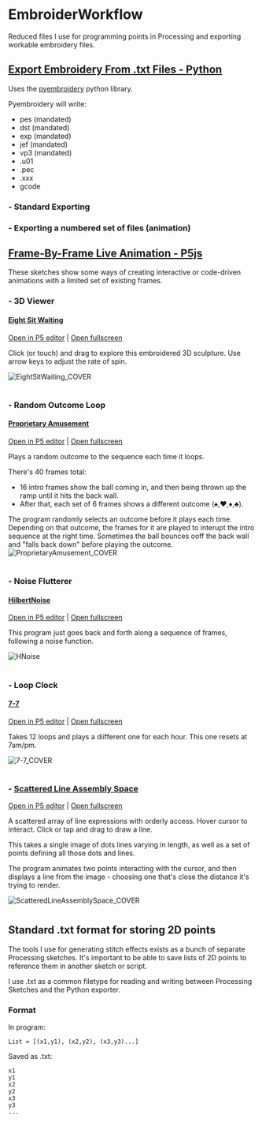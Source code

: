 # EmbroiderWorkflow
Reduced files I use for programming points in Processing and exporting workable embroidery files.


## [Export Embroidery From .txt Files - Python](/ExportEmbFromTxt_PYTHON)
Uses the [pyembroidery](https://github.com/EmbroidePy/pyembroidery) python library.

Pyembroidery will write:

- pes (mandated)
- dst (mandated)
- exp (mandated)
- jef (mandated)
- vp3 (mandated)
- .u01
- .pec
- .xxx
- gcode

### - Standard Exporting

### - Exporting a numbered set of files (animation)

## [Frame-By-Frame Live Animation - P5js](/InteractiveEmb_P5js)
These sketches show some ways of creating interactive or code-driven animations with a limited set of existing frames.


### - 3D Viewer
#### [Eight Sit Waiting](/InteractiveEmb_P5js/EightSitWaiting)
[Open in P5 editor](https://editor.p5js.org/huwythechew/sketches/CS8Cl07kZ) | [Open fullscreen](https://editor.p5js.org/huwythechew/full/CS8Cl07kZ)

Click (or touch) and drag to explore this embroidered 3D sculpture. Use arrow keys to adjust the rate of spin.

![EightSitWaiting_COVER](https://user-images.githubusercontent.com/111546097/221295852-316c2767-0e1f-454f-b350-420f72913f7a.gif)
#
### - Random Outcome Loop
#### [Proprietary Amusement](/InteractiveEmb_P5js/ProprietaryAmusement)
[Open in P5 editor](https://editor.p5js.org/huwythechew/NdDaIYBIs) | [Open fullscreen](https://editor.p5js.org/huwythechew/full/NdDaIYBIs)

Plays a random outcome to the sequence each time it loops.

There's 40 frames total:
- 16 intro frames show the ball coming in, and then being thrown up the ramp until it hits the back wall.
- After that, each set of 6 frames shows a different outcome (♠,♥,♦,♣).

The program randomly selects an outcome before it plays each time. Depending on that outcome, the frames for it are played to interupt the intro sequence at the right time. 
Sometimes the ball bounces ooff the back wall and "falls back down" before playing the outcome.
![ProprietaryAmusement_COVER](https://user-images.githubusercontent.com/111546097/221301370-972662e4-8cb8-4bec-a24c-a00e207d0596.gif)
#
### - Noise Flutterer
#### [HilbertNoise](/InteractiveEmb_P5js/HilbertNoise)
[Open in P5 editor](https://editor.p5js.org/huwythechew/sketches/ao0G0nfXl) | [Open fullscreen](https://editor.p5js.org/huwythechew/full/ao0G0nfXl)

This program just goes back and forth along a sequence of frames, following a noise function.

![HNoise](https://user-images.githubusercontent.com/111546097/221298988-cd97c3d9-21c9-4461-9074-0c1fccd5cdee.gif)
#
### - Loop Clock
#### [7-7](/InteractiveEmb_P5js/7-7)
[Open in P5 editor](https://editor.p5js.org/huwythechew/sketches/oYjhFq4ES) | [Open fullscreen](https://editor.p5js.org/huwythechew/full/oYjhFq4ES)

Takes 12 loops and plays a diifferent one for each hour. This one resets at 7am/pm.

![7-7_COVER](https://user-images.githubusercontent.com/111546097/221314038-b596a36b-a16f-4d0d-b3e7-c58ff11b87cf.gif)

#
### - [Scattered Line Assembly Space](/InteractiveEmb_P5js/ScatterLineAssemblySpace)
[Open in P5 editor](https://editor.p5js.org/huwythechew/sketches/I_AoqiTxx) | [Open fullscreen](https://editor.p5js.org/huwythechew/full/I_AoqiTxx)

A scattered array of line expressions with orderly access. 
Hover cursor to interact. 
Click or tap and drag to draw a line. 

This takes a single image of dots lines varying in length, as well as a set of points defining all those dots and lines.

The program animates two points interacting with the cursor, and then displays a line from the image - choosing one that's close the distance it's trying to render.

![ScatteredLineAssemblySpace_COVER](https://user-images.githubusercontent.com/111546097/221305123-610f501c-10c3-4c4b-86c5-365316fdb04a.gif)

#
#
## Standard .txt format for storing 2D points
The tools I use for generating stitch effects exists as a bunch of separate Processing sketches.
It's important to be able to save lists of 2D points to reference them in another sketch or script.

I use .txt as a common filetype for reading and writing between Processing Sketches and the Python exporter.

### Format
In program:
```
List = [(x1,y1), (x2,y2), (x3,y3)...]
```

Saved as .txt:
```
x1
y1
x2
y2
x3
y3
...
```
